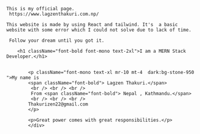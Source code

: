    This is my official page.
     https://www.lagzenthakuri.com.np/

    This website is made by using React and tailwind. It's  a basic website with some error which I could not solve due to lack of time.   

     Follow your dream until you got it.



<div>

   
        <h1 className="font-bold font-mono text-2xl">I am a MERN Stack Developer.</h1>

         
            <p className="font-mono text-xl mr-10 mt-4  dark:bg-stone-950	">My name is 
            <span className="font-bold"> Lagzen Thakuri.</span> 
             <br /> <br /> <br />
             From <span className="font-bold"> Nepal , Kathmandu.</span>
             <br /> <br /> <br />
            Thakurizen22@gmail.com
            </p>

            <p>Great power comes with great responsibilities.</p>     
            </div>